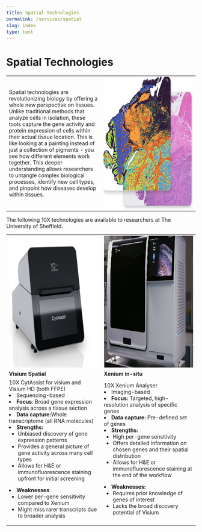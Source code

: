 ```yaml
---
title: Spatial Technologies
permalink: /services/spatial
slug: index
type: text
---
```


# Spatial Technologies

<div class="table">
<table>
<tr>
<td style="width:50%">Spatial technologies are revolutionizing biology by offering a whole new perspective on tissues. Unlike traditional methods that analyze cells in isolation, these tools capture the gene activity and protein expression of cells within their actual tissue location. This is like looking at a painting instead of just a collection of pigments - you see how different elements work together. This deeper understanding allows researchers to untangle complex biological processes, identify new cell types, and pinpoint how diseases develop within tissues. </td>
<td style="width:50%"><img src="/assets/images/spatial_eg.png" width="350" height="350"/></td>
</tr>
</table>
</div>

The following 10X technologies are available to researchers at The University of Sheffield.

<div class="table">
<table>
<tr>
<td><a href="https://www.10xgenomics.com/products/visium-hd-spatial-gene-expression"><img src="/assets/images/machines/visium.png" width="350" height="350"/></a></td>
<td><a href="https://www.10xgenomics.com/platforms/xenium"><img src="/assets/images/machines/xenium.png" width="350" height="350"/></a></td>
</tr>
<tr>
<td><b>Visium Spatial</b></td>
<td><b>Xenium in-situ</b></td>
</tr>
<tr>
<td>10X CytAssist for visium and Visium HD (both FFPE)
<li>Sequencing-based</li>
<li><b>Focus</b>: Broad gene expression analysis across a tissue section</li>
<li><b>Data capture:</b>Whole transcriptome (all RNA molecules)</li>
<li><b>Strengths:</b><ul><li>Unbiased discovery of gene expression patterns </li>
<li>Provides a general picture of gene activity across many cell types
</li>
<li>Allows for H&E or immunofluorescence staining upfront for initial screening</li></ul>
</li>
<li><b>Weaknesses</b><ul>
  <li>Lower per-gene sensitivity compared to Xenium</li>
  <li>Might miss rarer transcripts due to broader analysis</li>
  </ul>
  </li>
</td>
<td>10X Xenium Analyser
<li>Imaging-based</li>
<li><b>Focus: </b>Targeted, high-resolution analysis of specific genes</li>
<li><b>Data capture:</b> Pre-defined set of genes</li>
<li><b>Strengths:</b>
  <ul>
  <li>High per-gene sensitivity</li>
  <li>Offers detailed information on chosen genes and their spatial distribution</li>
  <li>Allows for H&E or immunofluorescence staining at the end of the workflow</li>
  </ul>
  </li>
<li><b>Weaknesses:</b>
<ul>
  <li>Requires prior knowledge of genes of interest</li>
  <li>Lacks the broad discovery potential of Visium</li>
  </ul>
</li>  
  </td>
</tr>
</table>




